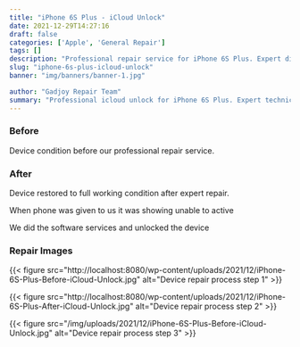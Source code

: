 ```yaml
---
title: "iPhone 6S Plus - iCloud Unlock"
date: 2021-12-29T14:27:16
draft: false
categories: ['Apple', 'General Repair']
tags: []
description: "Professional repair service for iPhone 6S Plus. Expert diagnosis and quality repairs in Bangalore."
slug: "iphone-6s-plus-icloud-unlock"
banner: "img/banners/banner-1.jpg"

author: "Gadjoy Repair Team"
summary: "Professional icloud unlock for iPhone 6S Plus. Expert technicians, quality parts, warranty included."
---
```


### Before

Device condition before our professional repair service.

### After

Device restored to full working condition after expert repair.

When phone was given to us it was showing unable to active

We did the software services and unlocked the device

### Repair Images

{{< figure src="http://localhost:8080/wp-content/uploads/2021/12/iPhone-6S-Plus-Before-iCloud-Unlock.jpg" alt="Device repair process step 1" >}}

{{< figure src="http://localhost:8080/wp-content/uploads/2021/12/iPhone-6S-Plus-After-iCloud-Unlock.jpg" alt="Device repair process step 2" >}}

{{< figure src="/img/uploads/2021/12/iPhone-6S-Plus-Before-iCloud-Unlock.jpg" alt="Device repair process step 3" >}}

